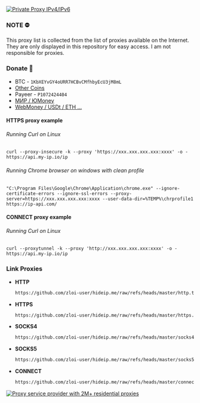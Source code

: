[![Private Proxy IPv4/IPv6](https://px6.me/static/img/b/7.28x90_en.png)](https://hideip.me/en/proxy6)

### NOTE ⛔

This proxy list is collected from the list of proxies available on the Internet. They are only displayed in this repository for easy access. I am not responsible for proxies.


### Donate 💸
- BTC - ```1KbXEYvGY4oURR7HCBvCMfhbyEcU3jM8mL```
- [Other Coins](https://nowpayments.io/donation/hideip)
- Payeer - ```P1072424404```
- [МИР / ЮMoney](https://yoomoney.ru/to/410014392099996)
- [WebMoney / USDt / ETH ...](https://pay.web.money/d/fwxz)

#### HTTPS proxy example

###### Running Curl on Linux
```console
curl --proxy-insecure -k --proxy 'https://xxx.xxx.xxx.xxx:xxxx' -o - https://api.my-ip.io/ip
```

###### Running Chrome browser on windows with clean profile
```console
"C:\Program Files\Google\Chrome\Application\chrome.exe" --ignore-certificate-errors --ignore-ssl-errors --proxy-server=https://xxx.xxx.xxx.xxx:xxxx --user-data-dir=%TEMP%\chrprofile1 https://ip-api.com/
```

#### CONNECT proxy example

###### Running Curl on Linux
```console
curl --proxytunnel -k --proxy 'http://xxx.xxx.xxx.xxx:xxxx' -o - https://api.my-ip.io/ip
```

### Link Proxies

  - **HTTP**
    ```bash
    https://github.com/zloi-user/hideip.me/raw/refs/heads/master/http.txt
    ```
  - **HTTPS**
    ```bash
    https://github.com/zloi-user/hideip.me/raw/refs/heads/master/https.txt
    ```
  - **SOCKS4**
    ```bash
    https://github.com/zloi-user/hideip.me/raw/refs/heads/master/socks4.txt
    ```
  - **SOCKS5**
    ```bash
    https://github.com/zloi-user/hideip.me/raw/refs/heads/master/socks5.txt
    ```
  - **CONNECT**
    ```bash
    https://github.com/zloi-user/hideip.me/raw/refs/heads/master/connect.txt
    ```


[![Proxy service provider with 2M+ residential proxies](https://dashboard.iproyal.com/img/b/728_5.jpg)](https://hideip.me/en/privateproxies)
